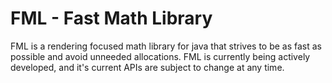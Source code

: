 # FML - Fast Math Library
FML is a rendering focused math library for java
that strives to be as fast as possible and avoid 
unneeded allocations. FML is currently being actively developed,
and it's current APIs are subject to change at any time.